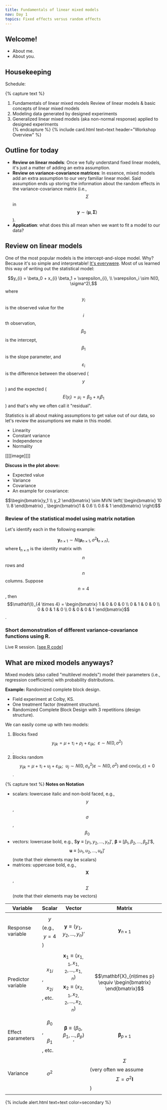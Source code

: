 ```yaml
---
title: Fundamentals of linear mixed models 
nav: Day 1
topics: Fixed effects versus random effects
---
```


## Welcome!

- About me.
- About you.

## Housekeeping  

Schedule:

{% capture text %}
1. Fundamentals of linear mixed models
   Review of linear models & basic concepts of linear mixed models     
3. Modeling data generated by designed experiments
5. Generalized linear mixed models (aka non-normal response) applied to designed experiments  
{% endcapture %}
{% include card.html text=text header="Workshop Overview" %}


## Outline for today

-   **Review on linear models**: Once we fully understand fixed linear models, it's just a matter of adding an extra assumption. 
-   **Review on variance-covariance matrices**: In essence, mixed models add an extra assumption to our very familiar linear model. Said assumption ends up storing the information about the random effects in the variance-covariance matrix (i.e., $$\Sigma$$ in $$\mathbf{y} \sim(\boldsymbol{\mu}, \mathbf{\Sigma})$$). 
-   **Application**: what does this all mean when we want to fit a model to our data?

## Review on linear models

One of the most popular models is the intercept-and-slope model. Why? Because it's so simple and interpretable! [It's everywere](#). Most of us learned this way of writing out the statistical model:

$$y_{i} = \beta_0 + x_{i} \beta_1 + \varepsilon_{i}, \\ \varepsilon_i \sim N(0, \sigma^2),$$ where $$y_{i}$$ is the observed value for the $$i$$th observation, $$\beta_0$$ is the intercept, $$\beta_1$$ is the slope parameter, and $$\varepsilon_{i}$$ is the difference between the observed ($$y$$) and the expected ($$E(y_i)=\mu_i=\beta_0+x_i\beta_1$$) and that's why we often call it "residual".

Statistics is all about making assumptions to get value out of our data, so let's review the assumptions we make in this model.  
- Linearity  
- Constant variance  
- Independence  
- Normality  

[[[[image]]]]


**Discuss in the plot above:**    
-   Expected value  
-   Variance  
-   Covariance  
  - An example for covariance:

$$\begin{bmatrix}y_1 \\ y_2 \end{bmatrix} \sim MVN \left( \begin{bmatrix} 10 \\ 8 \end{bmatrix} , \begin{bmatrix}1 & 0.6 \\ 0.6 & 1 \end{bmatrix} \right)$$


### Review of the statistical model using matrix notation


Let's identify each in the following example:

$$\mathbf{y}_{n \times 1} \sim N(\boldsymbol{\mu}_{n \times 1}, \sigma^2\mathbf{I}_{n \times n}),  $$ where $\mathbf{I}_{n \times n}$ is the identity matrix with $$n$$ rows and $$n$$ columns. Suppose $$n = 4$$, then $$\mathbf{I}_{4 \times 4} = \begin{bmatrix} 1 & 0 & 0 & 0 \\ 0 & 1 & 0 & 0 \\ 0 & 0 & 1 & 0 \\ 0 & 0 & 0 & 1  \end{bmatrix}$$.


### Short demonstration of different variance-covariance functions using R.  

Live R session. [[see R code](#)]



## What are mixed models anyways?

Mixed models (also called "multilevel models") model their parameters (i.e., regression coefficients) with probability distributions.

**Example:** Randomized complete block design.

-   Field experiment at Colby, KS.  
-   One treatment factor (treatment structure).  
-   Randomized Complete Block Design with 3 repetitions (design structure).

We can easily come up with two models:

1.  Blocks fixed $$y_{ijk} = \mu + \tau_i + \rho_j + \varepsilon_{ijk}; \ \ \varepsilon \sim N(0, \sigma^2)$$.  
2.  Blocks random $$y_{ijk} = \mu + \tau_i + u_j + \varepsilon_{ijk}; \ \ u_j \sim N(0, \sigma^2_u) \varepsilon \sim N(0, \sigma^2) \ \text{and} \ \text{cov}(u, \varepsilon)=0$$.

{% capture text %}
**Notes on Notation**

-   scalars: lowercase italic and non-bold faced, e.g., $$y$$, $$\sigma$$, $$\beta_0$$  
-   vectors: lowercase bold, e.g., $$\mathbf{y} \equiv [y_1, y_2, ..., y_n]'$, $\boldsymbol{\beta} \equiv [\beta_1, \beta_2, ..., \beta_p]'$$, $$\boldsymbol{u}  \equiv [u_1, u_2, ..., u_k]'$$ (note that their elements may be scalars)  
-   matrices: uppercase bold, e.g., $$\mathbf{X}$$, $$\Sigma$$ (note that their elements may be vectors)  

| Variable | Scalar | Vector | Matrix |
|------------------|------------------|------------------|------------------|
| Response variable | $$y$$ (e.g., $$y = 4$$) | $$\mathbf{y} \equiv (y_1, y_2, ..., y_n)'$$ | $$\mathbf{y}_{n\times1}$$ |
| Predictor variable | $$x_{1 i}$$, $$x_{2 i}$$, etc. | $$\mathbf{x}_1 \equiv (x_{1,1}, x_{1, 2}, ..., x_{1, n})$$ $$\mathbf{x}_2 \equiv (x_{2,1}, x_{2, 2}, ..., x_{2, n})$$ | $$\mathbf{X}_{n\times p} \equiv \begin{bmatrix} \end{bmatrix}$$ |
| Effect parameters | $$\beta_0$$, $$\beta_1$$, etc. | $$\boldsymbol{\beta} \equiv (\beta_0, \beta_1, ..., \beta_p)'$$ | $$\boldsymbol{\beta}_{p\times1}$$ |
| Variance | $$\sigma^2$$ |  | $$\Sigma$$ (very often we assume $$\Sigma = \sigma^2 \mathbf{I}$$ ) |
|  |  |  |  |{% endcapture %}
{% include alert.html text=text color=secondary %}

